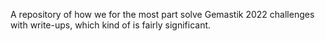 A repository of how we for the most part solve Gemastik 2022 challenges with write-ups, which kind of is fairly significant.
